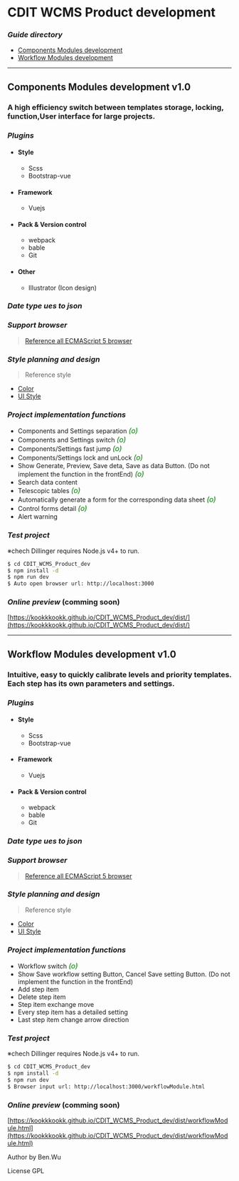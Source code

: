 # **CDIT WCMS Product development**

### ***Guide directory***
 - [Components Modules development](https://github.com/kookkkookk/CDIT_WCMS_Product_dev#components-modules-development-v10)
 - [Workflow Modules development](https://github.com/kookkkookk/CDIT_WCMS_Product_dev#workflow-modules-development-v10)

---

## Components Modules development v1.0
### A high efficiency switch between templates storage, locking, function,User interface for large projects.

### ***Plugins***
- #### Style
  - Scss
  - Bootstrap-vue
- #### Framework
  - Vuejs
- #### Pack & Version control
  - webpack
  - bable
  - Git
- #### Other
  - Illustrator (Icon design)

### ***Date type ues to json***
### ***Support browser***
>[Reference all ECMAScript 5 browser](https://caniuse.com/#feat=es5)

### ***Style planning and design***
>Reference style
- [Color](https://klart.io/colors/5b210e450fd65114c16bc523)
- [UI Style](https://wptavern.com/easy-pricing-table-plugin-creates-beautiful-responsive-pricing-tables-for-wordpress)


### ***Project implementation functions***
- Components and Settings separation <font color=green size=3>*(o)*</font>
- Components and Settings switch <font color=green size=3>*(o)*</font>
- Components/Settings fast jump <font color=green size=3>*(o)*</font>
- Components/Settings lock and unLock <font color=green size=3>*(o)*</font>
- Show Generate, Preview, Save deta, Save as data Button. (Do not implement the function in the frontEnd) <font color=green size=3>*(o)*</font>
- Search data content
- Telescopic tables <font color=green size=3>*(o)*</font>
- Automatically generate a form for the corresponding data sheet <font color=green size=3>*(o)*</font>
- Control forms detail <font color=green size=3>*(o)*</font>
- Alert warning

### ***Test project***
※chech Dillinger requires Node.js v4+ to run.
```sh
$ cd CDIT_WCMS_Product_dev
$ npm install -d
$ npm run dev
$ Auto open browser url: http://localhost:3000
```

### ***Online preview*** (comming soon)
[https://kookkkookk.github.io/CDIT_WCMS_Product_dev/dist/](https://kookkkookk.github.io/CDIT_WCMS_Product_dev/dist/)

---

## Workflow Modules development v1.0
### Intuitive, easy to quickly calibrate levels and priority templates. Each step has its own parameters and settings.

### ***Plugins***
- #### Style
  - Scss
  - Bootstrap-vue
- #### Framework
  - Vuejs
- #### Pack & Version control
  - webpack
  - bable
  - Git

### ***Date type ues to json***
### ***Support browser***
>[Reference all ECMAScript 5 browser](https://caniuse.com/#feat=es5)

### ***Style planning and design***
>Reference style
- [Color](https://klart.io/colors/5b210e450fd65114c16bc523)
- [UI Style](https://wptavern.com/easy-pricing-table-plugin-creates-beautiful-responsive-pricing-tables-for-wordpress)

### ***Project implementation functions***
- Workflow switch <font color=green size=3>*(o)*</font>
- Show Save workflow setting Button, Cancel Save setting Button. (Do not implement the function in the frontEnd)
- Add step item
- Delete step item
- Step item exchange move
- Every step item has a detailed setting
- Last step item change arrow direction


### ***Test project***
※chech Dillinger requires Node.js v4+ to run.
```sh
$ cd CDIT_WCMS_Product_dev
$ npm install -d
$ npm run dev
$ Browser input url: http://localhost:3000/workflowModule.html
```

### ***Online preview*** (comming soon)
[https://kookkkookk.github.io/CDIT_WCMS_Product_dev/dist/workflowModule.html](https://kookkkookk.github.io/CDIT_WCMS_Product_dev/dist/workflowModule.html)


Author by Ben.Wu

License GPL